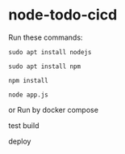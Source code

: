 # node-todo-cicd

Run these commands:


`sudo apt install nodejs`


`sudo apt install npm`


`npm install`

`node app.js`

or Run by docker compose

test
build

deploy

